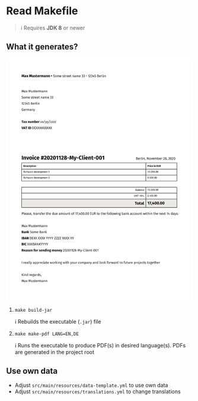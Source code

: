 # Read Makefile

> :information_source: Requires **JDK 8** or newer

## What it generates?

![Generated PDF](/pdf.png)

1. `make build-jar`
    
    :information_source: Rebuilds the executable (`.jar`) file
2. `make make-pdf LANG=EN,DE`
    
    :information_source: Runs the executable to produce PDF(s) in desired language(s). PDFs are generated in the project root
    
## Use own data

* Adjust `src/main/resources/data-template.yml` to use own data
* Adjust `src/main/resources/translations.yml` to change translations